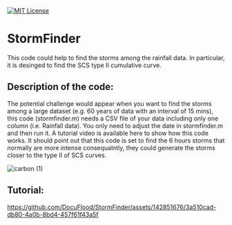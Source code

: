 [![MIT License](https://img.shields.io/badge/License-MIT-green.svg)](https://choosealicense.com/licenses/mit/)

# StormFinder
This code could help to find the storms among the rainfall data. In particular, it is desinged to find the SCS type II cumulative curve. 
## Description of the code: 
The potential challenge would appear when you want to find the storms among a large dataset (e.g. 60 years of data with an interval of 15 mins), this code (stormfinder.m) needs a CSV file of your data including only one column (i.e. Rainfall data). You only need to adjust the date in stormfinder.m and then run it. A tutorial video is available here to show how this code works. It should point out that this code is set to find the 6 hours storms that normally are more intense consequalntly, they could generate the storms closer to the type II of SCS curves. 


![carbon (1)](https://github.com/DocuFlood/StormFinder/assets/142851676/693c6b3f-3988-44c3-9aa5-a2cf97dd0935)




## Tutorial:


https://github.com/DocuFlood/StormFinder/assets/142851676/3a510cad-db80-4a0b-8bd4-457f61f43a5f



